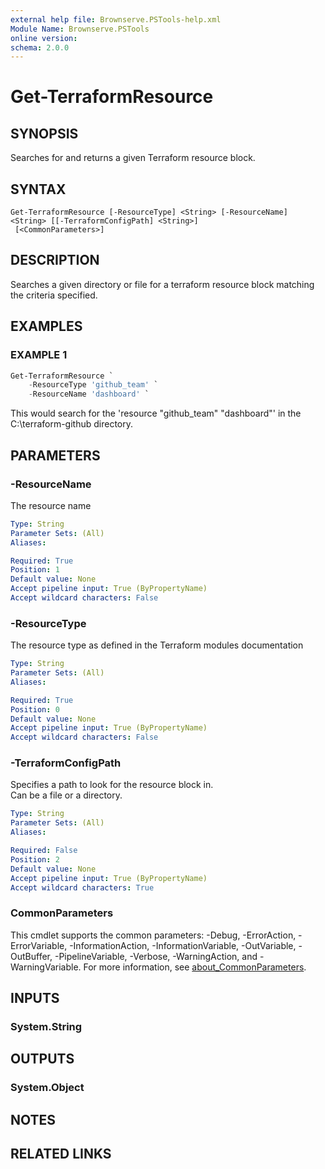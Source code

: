 ```yaml
---
external help file: Brownserve.PSTools-help.xml
Module Name: Brownserve.PSTools
online version:
schema: 2.0.0
---
```


# Get-TerraformResource

## SYNOPSIS

Searches for and returns a given Terraform resource block.

## SYNTAX

```text
Get-TerraformResource [-ResourceType] <String> [-ResourceName] <String> [[-TerraformConfigPath] <String>]
 [<CommonParameters>]
```

## DESCRIPTION

Searches a given directory or file for a terraform resource block matching the criteria specified.

## EXAMPLES

### EXAMPLE 1

```powershell
Get-TerraformResource `
    -ResourceType 'github_team' `
    -ResourceName 'dashboard' `
```

This would search for the 'resource "github_team" "dashboard"' in the C:\terraform-github directory.

## PARAMETERS

### -ResourceName

The resource name

```yaml
Type: String
Parameter Sets: (All)
Aliases:

Required: True
Position: 1
Default value: None
Accept pipeline input: True (ByPropertyName)
Accept wildcard characters: False
```

### -ResourceType

The resource type as defined in the Terraform modules documentation

```yaml
Type: String
Parameter Sets: (All)
Aliases:

Required: True
Position: 0
Default value: None
Accept pipeline input: True (ByPropertyName)
Accept wildcard characters: False
```

### -TerraformConfigPath

Specifies a path to look for the resource block in.  
Can be a file or a directory.

```yaml
Type: String
Parameter Sets: (All)
Aliases:

Required: False
Position: 2
Default value: None
Accept pipeline input: True (ByPropertyName)
Accept wildcard characters: True
```

### CommonParameters

This cmdlet supports the common parameters: -Debug, -ErrorAction, -ErrorVariable, -InformationAction, -InformationVariable, -OutVariable, -OutBuffer, -PipelineVariable, -Verbose, -WarningAction, and -WarningVariable. For more information, see [about_CommonParameters](http://go.microsoft.com/fwlink/?LinkID=113216).

## INPUTS

### System.String

## OUTPUTS

### System.Object

## NOTES

## RELATED LINKS
